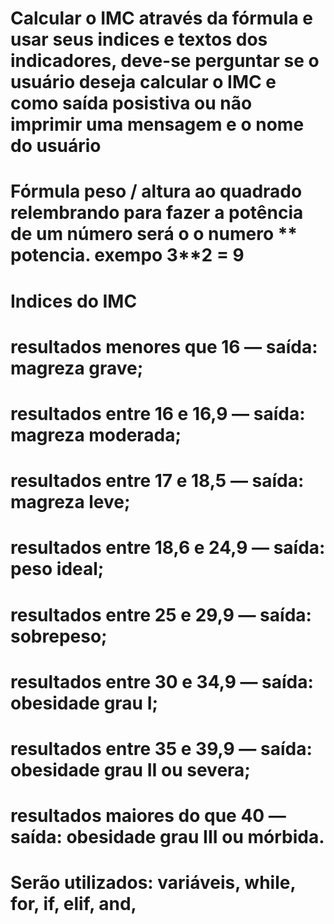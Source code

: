 # Calcular o IMC através da fórmula e usar seus indices e textos dos indicadores, deve-se perguntar se o usuário deseja calcular o IMC e como saída posistiva ou não imprimir uma mensagem e o nome do usuário

# Fórmula peso / altura ao quadrado relembrando para fazer a potência de um número será o o numero ** potencia. exempo 3**2 = 9

# Indices do IMC
# resultados menores que 16 — saída: magreza grave;
# resultados entre 16 e 16,9 — saída:  magreza moderada;
# resultados entre 17 e 18,5 — saída:  magreza leve;
# resultados entre 18,6 e 24,9 — saída:  peso ideal;
# resultados entre 25 e 29,9 — saída:  sobrepeso;
# resultados entre 30 e 34,9 — saída:  obesidade grau I;
# resultados entre 35 e 39,9 — saída:  obesidade grau II ou severa;
# resultados maiores do que 40 — saída:  obesidade grau III ou mórbida.

# Serão utilizados: variáveis, while, for, if, elif, and, 
